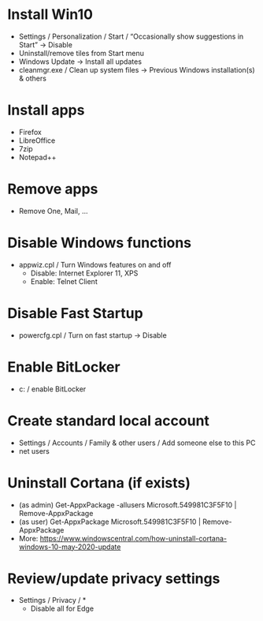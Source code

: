# Install Win10

  * Settings / Personalization / Start / “Occasionally show suggestions in Start” -> Disable
  * Uninstall/remove tiles from Start menu
  * Windows Update -> Install all updates
  * cleanmgr.exe / Clean up system files -> Previous Windows installation(s) & others


# Install apps

  * Firefox
  * LibreOffice
  * 7zip
  * Notepad++


# Remove apps

  * Remove One, Mail, ...


# Disable Windows functions

  * appwiz.cpl / Turn Windows features on and off
    * Disable: Internet Explorer 11, XPS
    * Enable: Telnet Client


# Disable Fast Startup

  * powercfg.cpl / Turn on fast startup -> Disable


# Enable BitLocker

  * c: / enable BitLocker


# Create standard local account

  * Settings / Accounts / Family & other users / Add someone else to this PC
  * net users


# Uninstall Cortana (if exists)

  * (as admin) Get-AppxPackage -allusers Microsoft.549981C3F5F10 | Remove-AppxPackage
  * (as user) Get-AppxPackage Microsoft.549981C3F5F10 | Remove-AppxPackage
  * More: https://www.windowscentral.com/how-uninstall-cortana-windows-10-may-2020-update


# Review/update privacy settings

  * Settings / Privacy / *
    * Disable all for Edge



